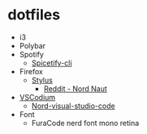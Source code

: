 # dotfiles
* i3
* Polybar
* Spotify
  * [Spicetify-cli](https://github.com/khanhas/spicetify-cli)
* Firefox
  * [Stylus](https://github.com/openstyles/stylus)
    * [Reddit - Nord Naut](https://userstyles.org/styles/142227/reddit-naut-nord)
* [VSCodium](https://github.com/VSCodium/vscodium)
  * [Nord-visual-studio-code](https://github.com/arcticicestudio/nord-visual-studio-code)
* Font
  * FuraCode nerd font mono retina
